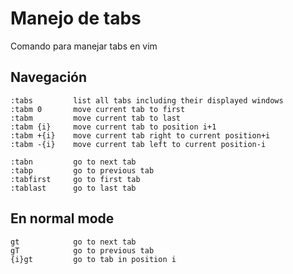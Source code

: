 # Manejo de tabs

Comando para manejar tabs en vim

## Navegación

```
:tabs         list all tabs including their displayed windows
:tabm 0       move current tab to first
:tabm         move current tab to last
:tabm {i}     move current tab to position i+1
:tabm +{i}    move current tab right to current position+i
:tabm -{i}    move current tab left to current position-i

:tabn         go to next tab
:tabp         go to previous tab
:tabfirst     go to first tab
:tablast      go to last tab
```

## En normal mode

```
gt            go to next tab
gT            go to previous tab
{i}gt         go to tab in position i
```
